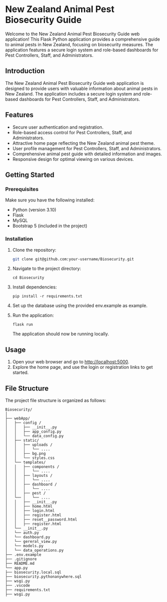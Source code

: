 # New Zealand Animal Pest Biosecurity Guide

Welcome to the New Zealand Animal Pest Biosecurity Guide web application! This Flask Python application provides a comprehensive guide to animal pests in New Zealand, focusing on biosecurity measures. The application features a secure login system and role-based dashboards for Pest Controllers, Staff, and Administrators.

## Introduction

The New Zealand Animal Pest Biosecurity Guide web application is designed to provide users with valuable information about animal pests in New Zealand. The application includes a secure login system and role-based dashboards for Pest Controllers, Staff, and Administrators.

## Features

- Secure user authentication and registration.
- Role-based access control for Pest Controllers, Staff, and Administrators.
- Attractive home page reflecting the New Zealand animal pest theme.
- User profile management for Pest Controllers, Staff, and Administrators.
- Comprehensive animal pest guide with detailed information and images.
- Responsive design for optimal viewing on various devices.

## Getting Started

### Prerequisites

Make sure you have the following installed:

- Python (version 3.10)
- Flask
- MySQL
- Bootstrap 5 (included in the project)

### Installation

1. Clone the repository:

   ```bash
   git clone git@github.com:your-username/Biosecurity.git
   ```
2. Navigate to the project directory:
   ```
   cd Biosecurity
   ```
3. Install dependencies:
   ```
   pip install -r requirements.txt
   ```
5. Set up the database using the provided env.example as example.
6. Run the application:
   ```
   flask run
   ```
   The application should now be running locally.

## Usage

1. Open your web browser and go to [http://localhost:5000](http://localhost:5000).
2. Explore the home page, and use the login or registration links to get started.

## File Structure

The project file structure is organized as follows:

```
Biosecurity/
│
├── webApp/
│   ├── config /
│   │   ├── __init__.py
│   │   ├── app_config.py
│   │   └── data_config.py
│   ├── static/
│   │   ├── uploads /
│   │   │   └── ....
│   │   ├── bg.png
│   │   └── styles.css
│   └── templates/
│   │   ├── components /
│   │   │   └── ....
│   │   ├── layouts /
│   │   │   └── ....
│   │   ├── dashboard /
│   │   │   └── ....
│   │   ├── pest /
│   └── │   └── ....
│   │   ├── __init__.py
│   │   ├── home.html
│   │   ├── login.html
│   │   ├── register.html
│   │   ├── reset__password.html
│   │   ├── register.html
│   └── __init__.py
│   └── auth.py
│   └── dashboard.py
│   └── gereral_view.py
│   └── models.py
│   └── data_operations.py
├── .env.example
├── .gitignore
├── README.md
└── app.py
├── biosecurity.local.sql
├── biosecurity.pythonanywhere.sql
├── wsgi.py
├── .vscode
├── requirements.txt
├── wsgi.py
```

